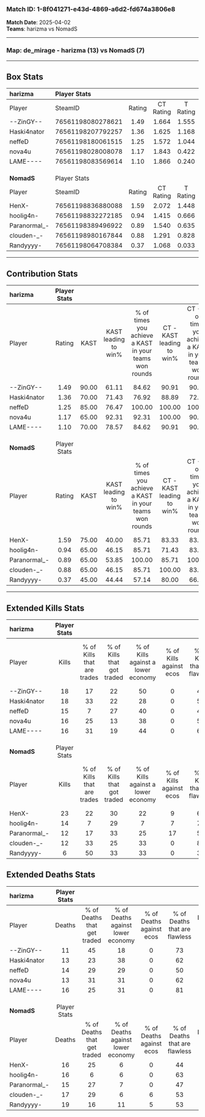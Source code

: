 ### Match ID: 1-8f041271-e43d-4869-a6d2-fd674a3806e8  
**Match Date**: 2025-04-02  
**Teams**: harizma vs NomadS  

---  

### **Map**: de_mirage - harizma (13) vs NomadS (7)  
---  

## Box Stats  

| **harizma**  | Player Stats      |        |           |          |       |       |       |         |        |      |     |
| :- | :- | :-: | :-: | :-: | :-: | :-: | :-: | :-: | :-: | :-: | :-: |
| Player       | SteamID           | Rating | CT Rating | T Rating | KAST  |  ADR  | Kills | Assists | Deaths | K/D  | HS% |
| --ZinGY--    | 76561198080278621 |  1.49  |   1.664   |  1.555   | 90.00 | 85.7  |  18   |    2    |   11   | 1.64 | 38  |
| Haski4nator  | 76561198207792257 |  1.36  |   1.625   |  1.168   | 70.00 | 102.5 |  18   |    6    |   13   | 1.38 | 50  |
| neffeD       | 76561198180061515 |  1.25  |   1.572   |  1.044   | 85.00 | 85.8  |  15   |    4    |   14   | 1.07 | 73  |
| nova4u       | 76561198028008078 |  1.17  |   1.843   |  0.422   | 65.00 | 86.7  |  16   |    2    |   13   | 1.23 | 68  |
| LAME----     | 76561198083569614 |  1.10  |   1.866   |  0.240   | 70.00 | 74.3  |  16   |    4    |   16   | 1.00 | 62  |
|              |                   |        |           |          |       |       |       |         |        |      |     |
|              |                   |        |           |          |       |       |       |         |        |      |     |
|              |                   |        |           |          |       |       |       |         |        |      |     |
| **NomadS**   | Player Stats      |        |           |          |       |       |       |         |        |      |     |
| Player       | SteamID           | Rating | CT Rating | T Rating | KAST  |  ADR  | Kills | Assists | Deaths | K/D  | HS% |
| HenX-        | 76561198836880088 |  1.59  |   2.072   |  1.448   | 75.00 | 118.5 |  23   |    7    |   16   | 1.44 | 47  |
| hoolig4n-    | 76561198832272185 |  0.94  |   1.415   |  0.666   | 65.00 | 68.7  |  14   |    1    |   16   | 0.88 | 57  |
| Paranormal_- | 76561198389496922 |  0.89  |   1.540   |  0.635   | 65.00 | 67.4  |  12   |    4    |   15   | 0.80 | 58  |
| clouden-_-   | 76561198980167844 |  0.88  |   1.291   |  0.828   | 65.00 | 74.8  |  12   |    7    |   17   | 0.71 | 58  |
| Randyyyy-    | 76561198064708384 |  0.37  |   1.068   |  0.033   | 45.00 | 60.2  |   6   |    6    |   19   | 0.32 | 33  |
---  

## Contribution Stats  

| **harizma**  | Player Stats |       |                      |                                                        |                           |                                                             |                          |                                                            |
| :- | :-: | :-: | :-: | :-: | :-: | :-: | :-: | :-: |
| Player       |    Rating    | KAST  | KAST leading to win% | % of times you achieve a KAST in your teams won rounds | CT - KAST leading to win% | CT - % of times you achieve a KAST in your teams won rounds | T - KAST leading to win% | T - % of times you achieve a KAST in your teams won rounds |
| --ZinGY--    |     1.49     | 90.00 |        61.11         |                         84.62                          |           90.91           |                            90.91                            |          14.29           |                           50.00                            |
| Haski4nator  |     1.36     | 70.00 |        71.43         |                         76.92                          |           88.89           |                            72.73                            |          40.00           |                           100.00                           |
| neffeD       |     1.25     | 85.00 |        76.47         |                         100.00                         |          100.00           |                           100.00                            |          33.33           |                           100.00                           |
| nova4u       |     1.17     | 65.00 |        92.31         |                         92.31                          |          100.00           |                            90.91                            |          66.67           |                           100.00                           |
| LAME----     |     1.10     | 70.00 |        78.57         |                         84.62                          |           90.91           |                            90.91                            |          33.33           |                           50.00                            |
|              |              |       |                      |                                                        |                           |                                                             |                          |                                                            |
|              |              |       |                      |                                                        |                           |                                                             |                          |                                                            |
|              |              |       |                      |                                                        |                           |                                                             |                          |                                                            |
| **NomadS**   | Player Stats |       |                      |                                                        |                           |                                                             |                          |                                                            |
| Player       |    Rating    | KAST  | KAST leading to win% | % of times you achieve a KAST in your teams won rounds | CT - KAST leading to win% | CT - % of times you achieve a KAST in your teams won rounds | T - KAST leading to win% | T - % of times you achieve a KAST in your teams won rounds |
| HenX-        |     1.59     | 75.00 |        40.00         |                         85.71                          |           83.33           |                            83.33                            |          11.11           |                           100.00                           |
| hoolig4n-    |     0.94     | 65.00 |        46.15         |                         85.71                          |           71.43           |                            83.33                            |          16.67           |                           100.00                           |
| Paranormal_- |     0.89     | 65.00 |        53.85         |                         100.00                         |           85.71           |                           100.00                            |          16.67           |                           100.00                           |
| clouden-_-   |     0.88     | 65.00 |        46.15         |                         85.71                          |          100.00           |                            83.33                            |          12.50           |                           100.00                           |
| Randyyyy-    |     0.37     | 45.00 |        44.44         |                         57.14                          |           80.00           |                            66.67                            |           0.00           |                            0.00                            |
---  

## Extended Kills Stats  

| **harizma**  | Player Stats |                            |                            |                                    |                         |                              |                                 |                                       |                    |           |
| :- | :-: | :-: | :-: | :-: | :-: | :-: | :-: | :-: | :-: | :-: |
| Player       |    Kills     | % of Kills that are trades | % of Kills that got traded | % of Kills against a lower economy | % of Kills against ecos | % of Kills that are flawless | % of Kills that are close duels | % of Kills that are assisted by flash | Pistol Round Kills | AWP Kills |
| --ZinGY--    |      18      |             17             |             22             |                 50                 |            0            |              44              |               22                |                   0                   |         1          |    10     |
| Haski4nator  |      18      |             33             |             22             |                 28                 |            0            |              56              |                6                |                   0                   |         1          |     0     |
| neffeD       |      15      |             7              |             27             |                 40                 |            0            |              40              |                7                |                   0                   |         1          |     0     |
| nova4u       |      16      |             25             |             13             |                 38                 |            0            |              50              |               13                |                   0                   |         4          |     0     |
| LAME----     |      16      |             31             |             19             |                 44                 |            0            |              69              |               13                |                   0                   |         1          |     1     |
|              |              |                            |                            |                                    |                         |                              |                                 |                                       |                    |           |
|              |              |                            |                            |                                    |                         |                              |                                 |                                       |                    |           |
|              |              |                            |                            |                                    |                         |                              |                                 |                                       |                    |           |
| **NomadS**   | Player Stats |                            |                            |                                    |                         |                              |                                 |                                       |                    |           |
| Player       |    Kills     | % of Kills that are trades | % of Kills that got traded | % of Kills against a lower economy | % of Kills against ecos | % of Kills that are flawless | % of Kills that are close duels | % of Kills that are assisted by flash | Pistol Round Kills | AWP Kills |
| HenX-        |      23      |             22             |             30             |                 22                 |            9            |              61              |                0                |                  13                   |         4          |     2     |
| hoolig4n-    |      14      |             7              |             29             |                 7                  |            7            |              79              |                7                |                   0                   |         2          |     2     |
| Paranormal_- |      12      |             17             |             33             |                 25                 |           17            |              58              |                0                |                   0                   |         1          |     0     |
| clouden-_-   |      12      |             33             |             25             |                 33                 |            0            |              83              |                0                |                   0                   |         1          |     0     |
| Randyyyy-    |      6       |             50             |             33             |                 33                 |            0            |              33              |               17                |                   0                   |         0          |     0     |
## Extended Deaths Stats  

| **harizma**  | Player Stats |                             |                                   |                          |                               |                            |                           |               |
| :- | :-: | :-: | :-: | :-: | :-: | :-: | :-: | :-: |
| Player       |    Deaths    | % of Deaths that get traded | % of Deaths against lower economy | % of Deaths against ecos | % of Deaths that are flawless | % of Deaths that are close | % of Deaths while blinded | Deaths to AWP |
| --ZinGY--    |      11      |             45              |                18                 |            0             |              73               |             0              |             0             |       0       |
| Haski4nator  |      13      |             23              |                38                 |            0             |              62               |             0              |             8             |       1       |
| neffeD       |      14      |             29              |                29                 |            0             |              50               |             0              |             0             |       0       |
| nova4u       |      13      |             31              |                31                 |            0             |              62               |             15             |             8             |       2       |
| LAME----     |      16      |             25              |                31                 |            0             |              81               |             0              |             6             |       1       |
|              |              |                             |                                   |                          |                               |                            |                           |               |
|              |              |                             |                                   |                          |                               |                            |                           |               |
|              |              |                             |                                   |                          |                               |                            |                           |               |
| **NomadS**   | Player Stats |                             |                                   |                          |                               |                            |                           |               |
| Player       |    Deaths    | % of Deaths that get traded | % of Deaths against lower economy | % of Deaths against ecos | % of Deaths that are flawless | % of Deaths that are close | % of Deaths while blinded | Deaths to AWP |
| HenX-        |      16      |             25              |                 6                 |            0             |              44               |             13             |             0             |       1       |
| hoolig4n-    |      16      |              6              |                 6                 |            0             |              63               |             13             |             0             |       5       |
| Paranormal_- |      15      |             27              |                 7                 |            0             |              47               |             13             |             0             |       0       |
| clouden-_-   |      17      |             29              |                 6                 |            6             |              53               |             12             |             0             |       2       |
| Randyyyy-    |      19      |             16              |                11                 |            5             |              53               |             11             |             0             |       3       |
